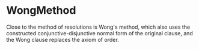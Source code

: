 # WongMethod
Close to the method of resolutions is Wong's method, which also uses the constructed conjunctive-disjunctive normal form of the original clause, and the Wong clause replaces the axiom of order.
